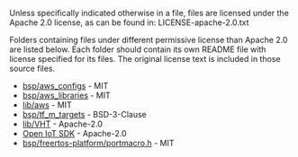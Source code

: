 Unless specifically indicated otherwise in a file, files are licensed under the Apache 2.0 license,
as can be found in: LICENSE-apache-2.0.txt

Folders containing files under different permissive license than Apache 2.0 are listed below. Each folder should contain its own README file with license specified for its files. The original license text is included in those source files.

- [bsp/aws_configs](https://github.com/aws/amazon-freertos) - MIT
- [bsp/aws_libraries](https://github.com/aws/amazon-freertos) - MIT
- [lib/aws](https://github.com/aws/aws-iot-device-sdk-embedded-C) - MIT
- [bsp/tf_m_targets](https://git.trustedfirmware.org/TF-M/trusted-firmware-m.git) - BSD-3-Clause
- [lib/VHT](https://github.com/ARM-software/VHT) - Apache-2.0
- [Open IoT SDK](https://gitlab.oss.arm.com/engineering/iot-m-sw/open-iot-sdk/sdk) - Apache-2.0
- [bsp/freertos-platform/portmacro.h](bsp/freertos-platform/portmacro.h) - MIT
